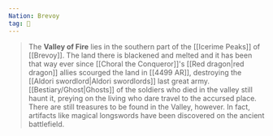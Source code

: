 ```yaml
---
Nation: Brevoy
tag: 🌾
---
```

> The **Valley of Fire** lies in the southern part of the [[Icerime Peaks]] of [[Brevoy]]. The land there is blackened and melted and it has been that way ever since [[Choral the Conqueror]]'s [[Red dragon|red dragon]] allies scourged the land in [[4499 AR]], destroying the [[Aldori swordlord|Aldori swordlords]] last great army.
> [[Bestiary/Ghost|Ghosts]] of the soldiers who died in the valley still haunt it, preying on the living who dare travel to the accursed place. There are still treasures to be found in the Valley, however. In fact, artifacts like magical longswords have been discovered on the ancient battlefield.








